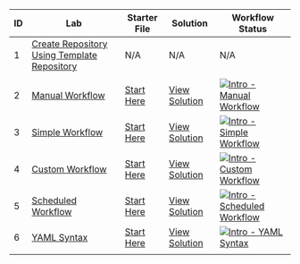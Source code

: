 | ID  | Lab                                                | Starter File                                     | Solution                                      | Workflow Status                                                                                      |
|-----|----------------------------------------------------|-------------------------------------------------|------------------------------------------------|-------------------------------------------------------------------------------------------------------|
| 1   | [Create Repository Using Template Repository](./labs/create-repository-using-template-repository.md) | N/A                                              | N/A                                              | N/A                                                                                                  |
|     |            |            |            |            |
| 2   | [Manual Workflow](./labs/intro-manual-workflow.md) | [Start Here](./workflow-starter-files/intro-manual-workflow.md) | [View Solution](./workflow-solution-files/intro-manual-workflow.md) | [![Intro - Manual Workflow](https://github.com/prasadhonrao/github-actions-workshop/actions/workflows/intro-manual-workflow.yml/badge.svg)](https://github.com/prasadhonrao/github-actions-workshop/actions/workflows/intro-manual-workflow.yml) |
| 3   | [Simple Workflow](./labs/intro-simple-workflow.md) | [Start Here](./workflow-starter-files/intro-simple-workflow.md) | [View Solution](./workflow-solution-files/intro-simple-workflow.md) | [![Intro - Simple Workflow](https://github.com/prasadhonrao/github-actions-workshop/actions/workflows/intro-simple-workflow.yml/badge.svg)](https://github.com/prasadhonrao/github-actions-workshop/actions/workflows/intro-simple-workflow.yml) |
| 4   | [Custom Workflow](./labs/intro-custom-workflow.md) | [Start Here](./workflow-starter-files/intro-custom-workflow.md) | [View Solution](./workflow-solution-files/intro-custom-workflow.md) | [![Intro - Custom Workflow](https://github.com/prasadhonrao/github-actions-workshop/actions/workflows/intro-custom-workflow.yml/badge.svg)](https://github.com/prasadhonrao/github-actions-workshop/actions/workflows/intro-custom-workflow.yml) |
| 5   | [Scheduled Workflow](./labs/intro-scheduled-workflow.md) | [Start Here](./workflow-starter-files/intro-scheduled-workflow.md) | [View Solution](./workflow-solution-files/intro-scheduled-workflow.md) | [![Intro - Scheduled Workflow](https://github.com/prasadhonrao/github-actions-workshop/actions/workflows/intro-scheduled-workflow.yml/badge.svg)](https://github.com/prasadhonrao/github-actions-workshop/actions/workflows/intro-scheduled-workflow.yml) |
| 6   | [YAML Syntax](./labs/intro-yaml-syntax.md)         | [Start Here](./workflow-starter-files/intro-yaml-syntax.md) | [View Solution](./workflow-solution-files/intro-yaml-syntax.md) | [![Intro - YAML Syntax](https://github.com/prasadhonrao/github-actions-workshop/actions/workflows/intro-yaml-syntax.yml/badge.svg)](https://github.com/prasadhonrao/github-actions-workshop/actions/workflows/intro-yaml-syntax.yml) |
|     |            |            |            |            |

